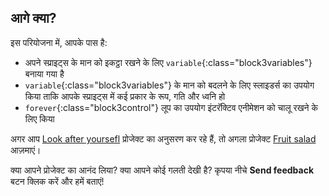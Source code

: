 ## आगे क्या?

इस परियोजना में, आपके पास है:
- अपने स्प्राइट्स के मान को इकट्ठा रखने के लिए `variable`{:class="block3variables"} बनाया गया है
- `variable`{:class="block3variables"} के मान को बदलने के लिए स्लाइडर्स का उपयोग किया ताकि आपके स्प्राइट्स में कई प्रकार के रूप, गति और ध्वनि हो
- `forever`{:class="block3control"} लूप का उपयोग इंटरॅक्टिव एनीमेशन को चालू रखने के लिए किया

अगर आप [Look after yoursefl](https://projects.raspberrypi.org/en/pathways/look-after-yourself) प्रोजेक्ट का अनुसरण कर रहे हैं, तो अगला प्रोजेक्ट [Fruit salad](https://projects.raspberrypi.org/en/projects/fruit-salad) आज़माएं।

क्या आपने प्रोजेक्ट का आनंद लिया? क्या आपने कोई गलती देखी है? कृपया नीचे **Send feedback** बटन क्लिक करें और हमें बताएं!
